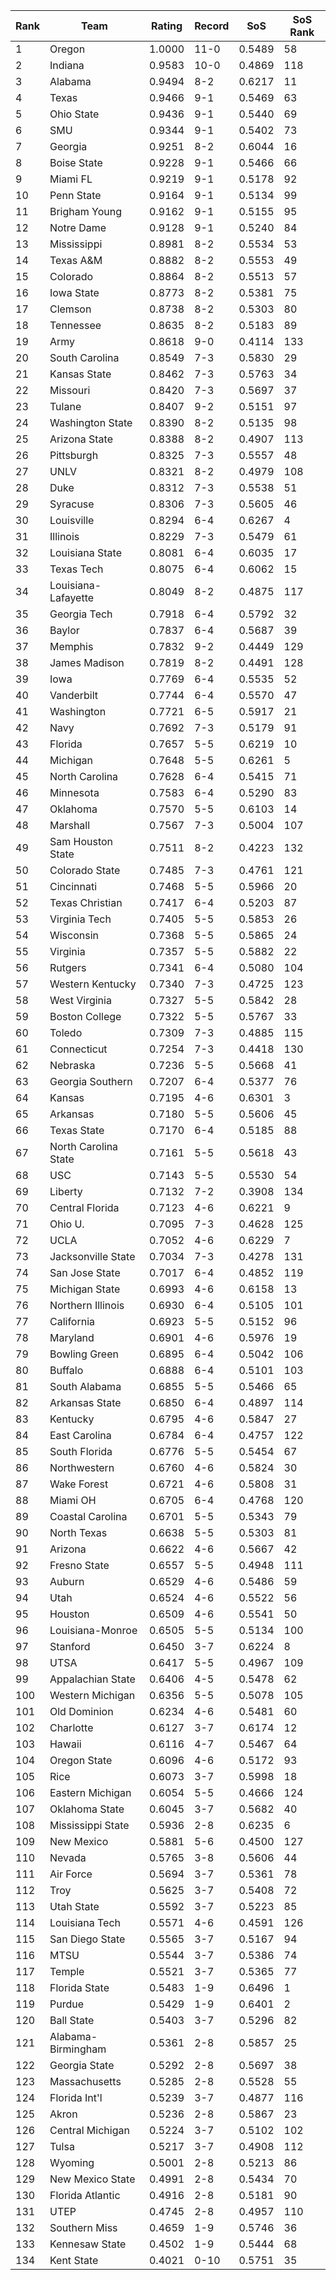 Rank | Team | Rating | Record | SoS | SoS Rank
---|---|---|---|---|---
1 | Oregon | 1.0000 | 11-0 | 0.5489 | 58
2 | Indiana | 0.9583 | 10-0 | 0.4869 | 118
3 | Alabama | 0.9494 | 8-2 | 0.6217 | 11
4 | Texas | 0.9466 | 9-1 | 0.5469 | 63
5 | Ohio State | 0.9436 | 9-1 | 0.5440 | 69
6 | SMU | 0.9344 | 9-1 | 0.5402 | 73
7 | Georgia | 0.9251 | 8-2 | 0.6044 | 16
8 | Boise State | 0.9228 | 9-1 | 0.5466 | 66
9 | Miami FL | 0.9219 | 9-1 | 0.5178 | 92
10 | Penn State | 0.9164 | 9-1 | 0.5134 | 99
11 | Brigham Young | 0.9162 | 9-1 | 0.5155 | 95
12 | Notre Dame | 0.9128 | 9-1 | 0.5240 | 84
13 | Mississippi | 0.8981 | 8-2 | 0.5534 | 53
14 | Texas A&M | 0.8882 | 8-2 | 0.5553 | 49
15 | Colorado | 0.8864 | 8-2 | 0.5513 | 57
16 | Iowa State | 0.8773 | 8-2 | 0.5381 | 75
17 | Clemson | 0.8738 | 8-2 | 0.5303 | 80
18 | Tennessee | 0.8635 | 8-2 | 0.5183 | 89
19 | Army | 0.8618 | 9-0 | 0.4114 | 133
20 | South Carolina | 0.8549 | 7-3 | 0.5830 | 29
21 | Kansas State | 0.8462 | 7-3 | 0.5763 | 34
22 | Missouri | 0.8420 | 7-3 | 0.5697 | 37
23 | Tulane | 0.8407 | 9-2 | 0.5151 | 97
24 | Washington State | 0.8390 | 8-2 | 0.5135 | 98
25 | Arizona State | 0.8388 | 8-2 | 0.4907 | 113
26 | Pittsburgh | 0.8325 | 7-3 | 0.5557 | 48
27 | UNLV | 0.8321 | 8-2 | 0.4979 | 108
28 | Duke | 0.8312 | 7-3 | 0.5538 | 51
29 | Syracuse | 0.8306 | 7-3 | 0.5605 | 46
30 | Louisville | 0.8294 | 6-4 | 0.6267 | 4
31 | Illinois | 0.8229 | 7-3 | 0.5479 | 61
32 | Louisiana State | 0.8081 | 6-4 | 0.6035 | 17
33 | Texas Tech | 0.8075 | 6-4 | 0.6062 | 15
34 | Louisiana-Lafayette | 0.8049 | 8-2 | 0.4875 | 117
35 | Georgia Tech | 0.7918 | 6-4 | 0.5792 | 32
36 | Baylor | 0.7837 | 6-4 | 0.5687 | 39
37 | Memphis | 0.7832 | 9-2 | 0.4449 | 129
38 | James Madison | 0.7819 | 8-2 | 0.4491 | 128
39 | Iowa | 0.7769 | 6-4 | 0.5535 | 52
40 | Vanderbilt | 0.7744 | 6-4 | 0.5570 | 47
41 | Washington | 0.7721 | 6-5 | 0.5917 | 21
42 | Navy | 0.7692 | 7-3 | 0.5179 | 91
43 | Florida | 0.7657 | 5-5 | 0.6219 | 10
44 | Michigan | 0.7648 | 5-5 | 0.6261 | 5
45 | North Carolina | 0.7628 | 6-4 | 0.5415 | 71
46 | Minnesota | 0.7583 | 6-4 | 0.5290 | 83
47 | Oklahoma | 0.7570 | 5-5 | 0.6103 | 14
48 | Marshall | 0.7567 | 7-3 | 0.5004 | 107
49 | Sam Houston State | 0.7511 | 8-2 | 0.4223 | 132
50 | Colorado State | 0.7485 | 7-3 | 0.4761 | 121
51 | Cincinnati | 0.7468 | 5-5 | 0.5966 | 20
52 | Texas Christian | 0.7417 | 6-4 | 0.5203 | 87
53 | Virginia Tech | 0.7405 | 5-5 | 0.5853 | 26
54 | Wisconsin | 0.7368 | 5-5 | 0.5865 | 24
55 | Virginia | 0.7357 | 5-5 | 0.5882 | 22
56 | Rutgers | 0.7341 | 6-4 | 0.5080 | 104
57 | Western Kentucky | 0.7340 | 7-3 | 0.4725 | 123
58 | West Virginia | 0.7327 | 5-5 | 0.5842 | 28
59 | Boston College | 0.7322 | 5-5 | 0.5767 | 33
60 | Toledo | 0.7309 | 7-3 | 0.4885 | 115
61 | Connecticut | 0.7254 | 7-3 | 0.4418 | 130
62 | Nebraska | 0.7236 | 5-5 | 0.5668 | 41
63 | Georgia Southern | 0.7207 | 6-4 | 0.5377 | 76
64 | Kansas | 0.7195 | 4-6 | 0.6301 | 3
65 | Arkansas | 0.7180 | 5-5 | 0.5606 | 45
66 | Texas State | 0.7170 | 6-4 | 0.5185 | 88
67 | North Carolina State | 0.7161 | 5-5 | 0.5618 | 43
68 | USC | 0.7143 | 5-5 | 0.5530 | 54
69 | Liberty | 0.7132 | 7-2 | 0.3908 | 134
70 | Central Florida | 0.7123 | 4-6 | 0.6221 | 9
71 | Ohio U. | 0.7095 | 7-3 | 0.4628 | 125
72 | UCLA | 0.7052 | 4-6 | 0.6229 | 7
73 | Jacksonville State | 0.7034 | 7-3 | 0.4278 | 131
74 | San Jose State | 0.7017 | 6-4 | 0.4852 | 119
75 | Michigan State | 0.6993 | 4-6 | 0.6158 | 13
76 | Northern Illinois | 0.6930 | 6-4 | 0.5105 | 101
77 | California | 0.6923 | 5-5 | 0.5152 | 96
78 | Maryland | 0.6901 | 4-6 | 0.5976 | 19
79 | Bowling Green | 0.6895 | 6-4 | 0.5042 | 106
80 | Buffalo | 0.6888 | 6-4 | 0.5101 | 103
81 | South Alabama | 0.6855 | 5-5 | 0.5466 | 65
82 | Arkansas State | 0.6850 | 6-4 | 0.4897 | 114
83 | Kentucky | 0.6795 | 4-6 | 0.5847 | 27
84 | East Carolina | 0.6784 | 6-4 | 0.4757 | 122
85 | South Florida | 0.6776 | 5-5 | 0.5454 | 67
86 | Northwestern | 0.6760 | 4-6 | 0.5824 | 30
87 | Wake Forest | 0.6721 | 4-6 | 0.5808 | 31
88 | Miami OH | 0.6705 | 6-4 | 0.4768 | 120
89 | Coastal Carolina | 0.6701 | 5-5 | 0.5343 | 79
90 | North Texas | 0.6638 | 5-5 | 0.5303 | 81
91 | Arizona | 0.6622 | 4-6 | 0.5667 | 42
92 | Fresno State | 0.6557 | 5-5 | 0.4948 | 111
93 | Auburn | 0.6529 | 4-6 | 0.5486 | 59
94 | Utah | 0.6524 | 4-6 | 0.5522 | 56
95 | Houston | 0.6509 | 4-6 | 0.5541 | 50
96 | Louisiana-Monroe | 0.6505 | 5-5 | 0.5134 | 100
97 | Stanford | 0.6450 | 3-7 | 0.6224 | 8
98 | UTSA | 0.6417 | 5-5 | 0.4967 | 109
99 | Appalachian State | 0.6406 | 4-5 | 0.5478 | 62
100 | Western Michigan | 0.6356 | 5-5 | 0.5078 | 105
101 | Old Dominion | 0.6234 | 4-6 | 0.5481 | 60
102 | Charlotte | 0.6127 | 3-7 | 0.6174 | 12
103 | Hawaii | 0.6116 | 4-7 | 0.5467 | 64
104 | Oregon State | 0.6096 | 4-6 | 0.5172 | 93
105 | Rice | 0.6073 | 3-7 | 0.5998 | 18
106 | Eastern Michigan | 0.6054 | 5-5 | 0.4666 | 124
107 | Oklahoma State | 0.6045 | 3-7 | 0.5682 | 40
108 | Mississippi State | 0.5936 | 2-8 | 0.6235 | 6
109 | New Mexico | 0.5881 | 5-6 | 0.4500 | 127
110 | Nevada | 0.5765 | 3-8 | 0.5606 | 44
111 | Air Force | 0.5694 | 3-7 | 0.5361 | 78
112 | Troy | 0.5625 | 3-7 | 0.5408 | 72
113 | Utah State | 0.5592 | 3-7 | 0.5223 | 85
114 | Louisiana Tech | 0.5571 | 4-6 | 0.4591 | 126
115 | San Diego State | 0.5565 | 3-7 | 0.5167 | 94
116 | MTSU | 0.5544 | 3-7 | 0.5386 | 74
117 | Temple | 0.5521 | 3-7 | 0.5365 | 77
118 | Florida State | 0.5483 | 1-9 | 0.6496 | 1
119 | Purdue | 0.5429 | 1-9 | 0.6401 | 2
120 | Ball State | 0.5403 | 3-7 | 0.5296 | 82
121 | Alabama-Birmingham | 0.5361 | 2-8 | 0.5857 | 25
122 | Georgia State | 0.5292 | 2-8 | 0.5697 | 38
123 | Massachusetts | 0.5285 | 2-8 | 0.5528 | 55
124 | Florida Int'l | 0.5239 | 3-7 | 0.4877 | 116
125 | Akron | 0.5236 | 2-8 | 0.5867 | 23
126 | Central Michigan | 0.5224 | 3-7 | 0.5102 | 102
127 | Tulsa | 0.5217 | 3-7 | 0.4908 | 112
128 | Wyoming | 0.5001 | 2-8 | 0.5213 | 86
129 | New Mexico State | 0.4991 | 2-8 | 0.5434 | 70
130 | Florida Atlantic | 0.4916 | 2-8 | 0.5181 | 90
131 | UTEP | 0.4745 | 2-8 | 0.4957 | 110
132 | Southern Miss | 0.4659 | 1-9 | 0.5746 | 36
133 | Kennesaw State | 0.4502 | 1-9 | 0.5444 | 68
134 | Kent State | 0.4021 | 0-10 | 0.5751 | 35
